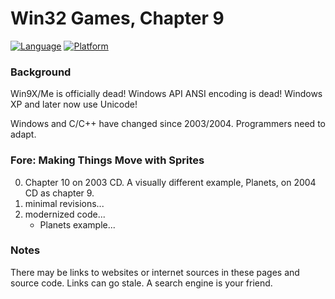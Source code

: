 # Win32 Games, Chapter 9
[![Language](https://img.shields.io/badge/Language%20-C++-blue.svg)](https://github.com/GeorgePimpleton/Win32-games/)
[![Platform](https://img.shields.io/badge/Platform%20-Win32-blue.svg)](https://github.com/GeorgePimpleton/Win32-games/)

### Background
Win9X/Me is officially dead!  Windows API ANSI encoding is dead!  Windows XP and later now use Unicode!

Windows and C/C++ have changed since 2003/2004.  Programmers need to adapt.

### Fore: Making Things Move with Sprites
0. Chapter 10 on 2003 CD. A visually different example, Planets, on 2004 CD as chapter 9.
1. minimal revisions...
2. modernized code...
   + Planets example...

### Notes
There may be links to websites or internet sources in these pages and source code. Links can go stale. A search engine is your friend.
